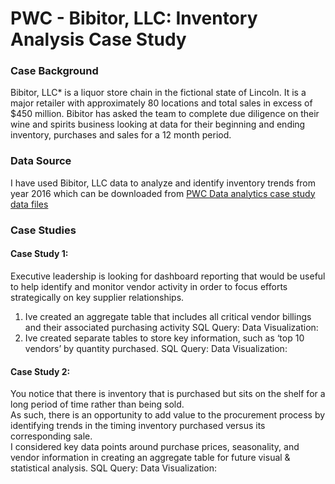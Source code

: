 # PWC - Bibitor, LLC: Inventory Analysis Case Study

### Case Background
Bibitor, LLC* is a liquor store chain in the fictional state of Lincoln. It is a major retailer with approximately
80 locations and total sales in excess of $450 million.
Bibitor has asked the team to complete due diligence on their wine and spirits business looking at data for their 
beginning and ending inventory, purchases and sales for a 12 month period.

### Data Source
I have used Bibitor, LLC data to analyze and identify inventory trends from year 2016 which can be downloaded from [PWC Data analytics case study data files](https://www.pwc.com/us/en/careers/university-relations/data-and-analytics-case-studies-files.html)

### Case Studies
#### Case Study 1:
Executive leadership is looking for dashboard reporting that would be useful to help identify and monitor vendor activity in order to focus efforts strategically on key supplier relationships.
1. Ive created an aggregate table that includes all critical vendor billings and their associated purchasing activity
   SQL Query:
   Data Visualization:
2. Ive created separate tables to store key information, such as ‘top 10 vendors’ by quantity purchased.
   SQL Query:
   Data Visualization:

#### Case Study 2:
You notice that there is inventory that is purchased but sits on the shelf for a long period of time rather than being sold.  
As such, there is an opportunity to add value to the procurement process by identifying trends in the timing inventory purchased versus its corresponding sale.  
I considered key data points around purchase prices, seasonality, and vendor information in creating an aggregate table for future visual & statistical analysis. 
SQL Query:
Data Visualization: 


